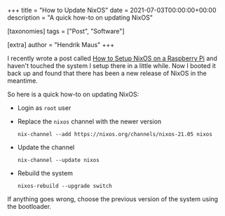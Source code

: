 +++
title = "How to Update NixOS"
date = 2021-07-03T00:00:00+00:00
description = "A quick how-to on updating NixOS"

[taxonomies]
tags = ["Post", "Software"]

[extra]
author = "Hendrik Maus"
+++

I recently wrote a post called [How to Setup NixOS on a Raspberry Pi](@/setup-nixos-on-a-raspberry-pi/index.md) and haven't touched the system I setup there in a little while. Now I booted it back up and found that there has been a new release of NixOS in the meantime.

So here is a quick how-to on updating NixOS:

- Login as `root` user
- Replace the `nixos` channel with the newer version

  ```shell
  nix-channel --add https://nixos.org/channels/nixos-21.05 nixos
  ```
- Update the channel

  ```shell
  nix-channel --update nixos
  ```
- Rebuild the system

   ```shell
   nixos-rebuild --upgrade switch
   ```
If anything goes wrong, choose the previous version of the system using the bootloader.

